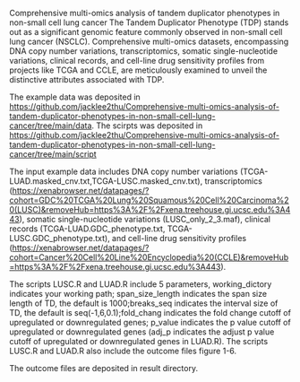 Comprehensive multi-omics analysis of tandem duplicator phenotypes in non-small cell lung cancer
The Tandem Duplicator Phenotype (TDP) stands out as a significant genomic feature commonly observed in non-small cell lung cancer (NSCLC). Comprehensive multi-omics datasets, encompassing DNA copy number variations, transcriptomics, somatic single-nucleotide variations, clinical records, and cell-line drug sensitivity profiles from projects like TCGA and CCLE, are meticulously examined to unveil the distinctive attributes associated with TDP.

The example data was deposited in https://github.com/jacklee2thu/Comprehensive-multi-omics-analysis-of-tandem-duplicator-phenotypes-in-non-small-cell-lung-cancer/tree/main/data.
The scirpts was deposited in https://github.com/jacklee2thu/Comprehensive-multi-omics-analysis-of-tandem-duplicator-phenotypes-in-non-small-cell-lung-cancer/tree/main/script

The input example data includes DNA copy number variations (TCGA-LUAD.masked_cnv.txt,TCGA-LUSC.masked_cnv.txt), transcriptomics (https://xenabrowser.net/datapages/?cohort=GDC%20TCGA%20Lung%20Squamous%20Cell%20Carcinoma%20(LUSC)&removeHub=https%3A%2F%2Fxena.treehouse.gi.ucsc.edu%3A443), somatic single-nucleotide variations (LUSC_only_2_3.maf), clinical records (TCGA-LUAD.GDC_phenotype.txt, TCGA-LUSC.GDC_phenotype.txt), and cell-line drug sensitivity profiles (https://xenabrowser.net/datapages/?cohort=Cancer%20Cell%20Line%20Encyclopedia%20(CCLE)&removeHub=https%3A%2F%2Fxena.treehouse.gi.ucsc.edu%3A443).

The scripts LUSC.R and LUAD.R include 5 parameters, working_dictory indicates your working path; span_size_length indicates the span size length of TD, the default is 1000;breaks_seq indicates the interval size of TD, the default is seq(-1,6,0.1);fold_chang indicates the fold change cutoff of upregulated or downregulated genes; p_value indicates the p value cutoff of upregulated or downregulated genes (adj_p indicates the adjust p value cutoff of upregulated or downregulated genes in LUAD.R).
The scripts LUSC.R and LUAD.R also include the outcome files figure 1-6.

The outcome files are deposited in result directory.
